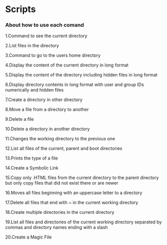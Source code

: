 # Scripts
<h3> About how to use each comand </h3>

1.Command to see the current directory

2.List files in the directory

3.Command to go to the users home directory

4.Display the content of the current directory in long format

5.Display the content of the directory including hidden files in long format

6.Display directory contents in long format with user and group IDs numerically and hidden files

7.Create a directory in other directory

8.Move a file from a directory to another

9.Delete a file

10.Delete a directory in another directory

11.Changes the working directory to the previous one

12.List all files of the current, parent and boot directories

13.Prints the type of a file

14.Create a Symbolic Link

15.Copy only .HTML files from the current directory to the parent directory but only copy files that did not exist there or are newer

16.Moves all files beginning with an uppercase letter to a directory

17.Delete all files that end with ~ in the current working directory

18.Create multiple directories in the current directory

19.List all files and directories of the current working directory separated by commas and directory names ending with a slash

20.Create a Magic File
